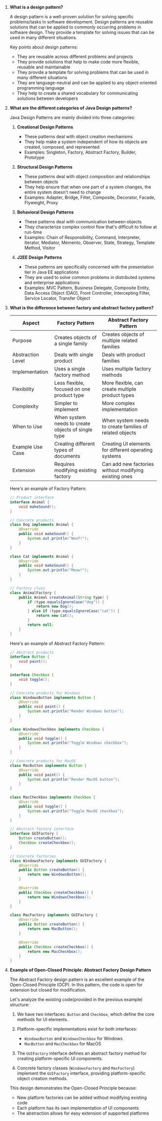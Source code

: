1. **What is a design pattern?**

   A design pattern is a well-proven solution for solving specific problems/tasks in software development. Design patterns are reusable solutions that can be applied to commonly occurring problems in software design. They provide a template for solving issues that can be used in many different situations.

   Key points about design patterns:

   - They are reusable across different problems and projects
   - They provide solutions that help to make code more flexible, reusable and maintainable
   - They provide a template for solving problems that can be used in many different situations
   - They are language-neutral and can be applied to any object-oriented programming language
   - They help to create a shared vocabulary for communicating solutions between developers

2. **What are the different categories of Java Design patterns?**

   Java Design Patterns are mainly divided into three categories:

   1. **Creational Design Patterns**

      - These patterns deal with object creation mechanisms
      - They help make a system independent of how its objects are created, composed, and represented
      - Examples: Singleton, Factory, Abstract Factory, Builder, Prototype

   2. **Structural Design Patterns**

      - These patterns deal with object composition and relationships between objects
      - They help ensure that when one part of a system changes, the entire system doesn't need to change
      - Examples: Adapter, Bridge, Filter, Composite, Decorator, Facade, Flyweight, Proxy

   3. **Behavioral Design Patterns**

      - These patterns deal with communication between objects
      - They characterize complex control flow that's difficult to follow at run-time
      - Examples: Chain of Responsibility, Command, Interpreter, Iterator, Mediator, Memento, Observer, State, Strategy, Template Method, Visitor

   4. **J2EE Design Patterns**
      - These patterns are specifically concerned with the presentation tier in Java EE applications
      - They are used to solve common problems in distributed systems and enterprise applications
      - Examples: MVC Pattern, Business Delegate, Composite Entity, Data Access Object (DAO), Front Controller, Intercepting Filter, Service Locator, Transfer Object

3. **What is the difference between factory and abstract factory pattern?**

   | Aspect            | Factory Pattern                                    | Abstract Factory Pattern                                |
   | ----------------- | -------------------------------------------------- | ------------------------------------------------------- |
   | Purpose           | Creates objects of a single family                 | Creates objects of multiple related families            |
   | Abstraction Level | Deals with single product                          | Deals with product families                             |
   | Implementation    | Uses a single factory method                       | Uses multiple factory methods                           |
   | Flexibility       | Less flexible, focused on one product type         | More flexible, can create multiple product types        |
   | Complexity        | Simpler to implement                               | More complex implementation                             |
   | When to Use       | When system needs to create objects of single type | When system needs to create families of related objects |
   | Example Use Case  | Creating different types of documents              | Creating UI elements for different operating systems    |
   | Extension         | Requires modifying existing factory                | Can add new factories without modifying existing ones   |

   Here's an example of Factory Pattern:

   ```java
   // Product interface
   interface Animal {
       void makeSound();
   }

   // Concrete products
   class Dog implements Animal {
       @Override
       public void makeSound() {
           System.out.println("Woof!");
       }
   }

   class Cat implements Animal {
       @Override
       public void makeSound() {
           System.out.println("Meow!");
       }
   }

   // Factory class
   class AnimalFactory {
       public Animal createAnimal(String type) {
           if (type.equalsIgnoreCase("dog")) {
               return new Dog();
           } else if (type.equalsIgnoreCase("cat")) {
               return new Cat();
           }
           return null;
       }
   }
   ```

   Here's an example of Abstract Factory Pattern:

   ```java
   // Abstract products
   interface Button {
       void paint();
   }

   interface Checkbox {
       void toggle();
   }

   // Concrete products for Windows
   class WindowsButton implements Button {
       @Override
       public void paint() {
           System.out.println("Render Windows button");
       }
   }

   class WindowsCheckbox implements Checkbox {
       @Override
       public void toggle() {
           System.out.println("Toggle Windows checkbox");
       }
   }

   // Concrete products for MacOS
   class MacButton implements Button {
       @Override
       public void paint() {
           System.out.println("Render MacOS button");
       }
   }

   class MacCheckbox implements Checkbox {
       @Override
       public void toggle() {
           System.out.println("Toggle MacOS checkbox");
       }
   }

   // Abstract factory interface
   interface GUIFactory {
       Button createButton();
       Checkbox createCheckbox();
   }

   // Concrete factories
   class WindowsFactory implements GUIFactory {
       @Override
       public Button createButton() {
           return new WindowsButton();
       }

       @Override
       public Checkbox createCheckbox() {
           return new WindowsCheckbox();
       }
   }

   class MacFactory implements GUIFactory {
       @Override
       public Button createButton() {
           return new MacButton();
       }

       @Override
       public Checkbox createCheckbox() {
           return new MacCheckbox();
       }
   }
   ```

4. **Example of Open-Closed Principle: Abstract Factory Design Pattern**

   The Abstract Factory design pattern is an excellent example of the Open-Closed Principle (OCP). In this pattern, the code is open for extension but closed for modification.

   Let's analyze the existing code(provided in the previous example) structure:

   1. We have two interfaces: `Button` and `Checkbox`, which define the core methods for UI elements.

   2. Platform-specific implementations exist for both interfaces:

      - `WindowsButton` and `WindowsCheckbox` for Windows
      - `MacButton` and `MacCheckbox` for MacOS

   3. The `GUIFactory` interface defines an abstract factory method for creating platform-specific UI components.

   4. Concrete factory classes (`WindowsFactory` and `MacFactory`) implement the `GUIFactory` interface,
      providing platform-specific object creation methods.

   This design demonstrates the Open-Closed Principle because:

   - New platform factories can be added without modifying existing code
   - Each platform has its own implementation of UI components
   - The abstraction allows for easy extension of supported platforms

